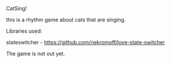CatSing!

this is a rhythm game about cats that are singing.

Libraries used:

stateswitcher - https://github.com/nekromoff/love-state-switcher

The game is not out yet.
